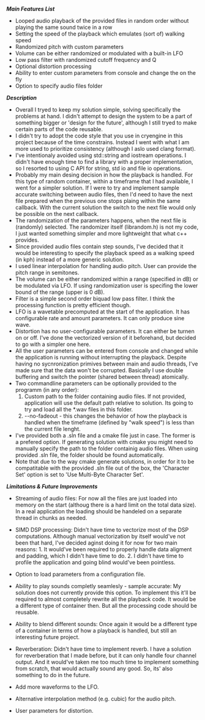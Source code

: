 ***Main Features List***

* Looped audio playback of the provided files in random order without playing the same sound twice in a row
* Setting the speed of the playback which emulates (sort of) walking speed
* Randomized pitch with custom parameters
* Volume can be either randomized or modulated with a built-in LFO
* Low pass filter with randomized cutoff frequency and Q
* Optional distortion processing
* Ability to enter custom parameters from console and change the on the fly
* Option to specify audio files folder

***Description***
- Overall I tryed to keep my solution simple, solving specifically the problems at hand. I didn't attempt to design the system to be a part of something bigger or 'design for the future', although I still tryed to make certain parts of the code reusable.
- I didn't try to adopt the code style that you use in cryengine in this project because of the time constrains. Instead I went with what I am more used to prioritize consistency (although I aslo used clang format).
- I've intentionaly avoided using std::string and iostream operations. I didn't have enough time to find a library with a proper implementation, so I resorted to using C API for string, std io and file io operations.
- Probably my main desing decision in how the playback is handled. For this type of random container, within a timeframe that I had available, I went for a simpler solution. If I were to try and implement sample accurate switching between audio files, then I'd need to have the next file prepared when the previous one stops plaing within the same callback. With the current solution the switch to the next file would only be possible on the next callback.
- The randomization of the parameters happens, when the next file is (randomly) selected. The randomizer itself (librandom.h) is not my code, I just wanted something simpler and more lightweight that what c++ <random> provides.
- Since provided audio files contain step sounds, I've decided that it would be interesting to specify the playback speed as a walking speed (in kph) instead of a more generic solution.
- I used linear interpolation for handling audio pitch. User can provide the pitch range in semitones.
- The volume can be either randomized within a range (specified in dB) or be modulated via LFO. If using randomization user is specifing the lower bound of the range (upper is 0 dB).
- Filter is a simple second order biquad low pass filter. I think the processing function is pretty efficient though. 
- LFO is a wavetable precomputed at the start of the application. It has configurable rate and amount parameters. It can only produce sine wave.
- Distortion has no user-configurable parameters. It can either be turnen on or off. I've done the vectorized version of it beforehand, but decided to go with a simpler one here.
- All the user parameters can be entered from console and changed while the application is running without interrupting the playback. Despite having no sycnronization primives between main and audio threads, I've made sure that the data won't be corrupted. Basically I use double buffering and switch the pointer (shared between thread) atomically.
- Two commandline parameters can be optionally provided to the programm (in any order):
	1. Custom path to the folder containing audio files. If not provided, application will use the default path relative to solution. Its going to try and load all the *.wav files in this folder.
	2. --no-fadeout - this changes the behavior of how the playback is handled when the timeframe (defined by "walk speed") is less than the current file lenght.
- I've provided	both a .sln file and a cmake file just in case. The former is a prefered option. If generating solution with cmake you might need to manually specify the path to the folder containig audio files. When using provided .sln file, the folder should be found automatically.
- Note that due to the way cmake generate solutions, in order for it to be compatitable with the provided .sln file out of the box, the 'Character Set' option is set to 'Use Multi-Byte Character Set'. 

***Limitations & Future Improvements***

* Streaming of audio files:
	For now all the files are just loaded into memory on the start (althoug there is a hard limit on the total data size). In a real application the loading should be handeled on a separate thread in chunks as needed.
* SIMD DSP processing:
	Didn't have time to vectorize most of the DSP computations. Although manual vectorization by itself would've not been that hard, I've decided aginst doing it for now for two main reasons: 
			1. It would've been required to properly handle data aligment and padding, which I didn't have time to do.
			2. I didn't have time to profile the application and going blind would've been pointless.

* Option to load parameters from a configuration file.
* Ability to play sounds completly seamlesly - sample accurate:
	My solution does not currently provide this option. To implement this it'll be required to almost completely rewrite all the playback code. It would be a different type of container then. But all the processing code should be reusable.
* Ability to blend different sounds:
	Once again it would be a different type of a container in terms of how a playback is handled, but still an interesting future project.
* Reverberation:
	Didn't have time to implement reverb. I have a solution for reverberation that I made before, but it can only handle four channel output. And it would've taken me too much time to implement something from scratch, that would actually sound any good. So, its' also something to do in the future.
* Add more waveforms to the LFO.
* Alternative interpolation method (e.g. cubic) for the audio pitch.
* User parameters for distortion.
